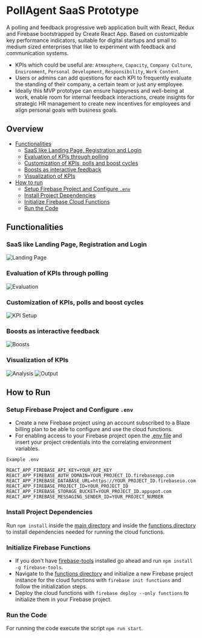 # PollAgent SaaS Prototype 

A polling and feedback progressive web application built with React, Redux and Firebase bootstrapped by Create React App. Based on customizable key performance indicators, suitable for digital startups and small to medium sized enterprises that like to experiment with feedback and communication systems. 

- KPIs which could be useful are: `Atmosphere`, `Capacity`, `Company Culture`, `Environment`, `Personal Development`, `Responsibility`, `Work Content`. 
- Users or admins can add questions for each KPI to frequently evaluate the standing of their company, a certain team or just any employee.
- Ideally this MVP prototype can ensure happyness and well-being at work, enable room for internal feedback interactions, create insights for strategic HR management to create new incentives for employees and align personal goals with business goals.

## Overview

- [Functionalities](#functionalities)
  - [SaaS like Landing Page, Registration and Login](#saas-like-landing-page,-registration-and-login)
  - [Evaluation of KPIs through polling](#evaluation-of-kpis-through-polling)
  - [Customization of KPIs, polls and boost cycles](#customization-of-kpis,-polls-and-boost-cycles)
  - [Boosts as interactive feedback](#boosts-as-interactive-feedback)
  - [Visualization of KPIs](#boosts-as-interactive-feedback)
- [How to run](#how-to-run)
  - [Setup Firebase Project and Configure `.env`](#setup-firebase-project-and-configure-.env)
  - [Install Project Dependencies](#install-project-dependencies)
  - [Initialize Firebase Cloud Functions](#initialize-firebase-cloud-functions)
  - [Run the Code](#run-the-code)

## Functionalities
### SaaS like Landing Page, Registration and Login
![Landing Page](https://github.com/nsigm/pollAgent/blob/master/src/res/LandingPage.gif)
### Evaluation of KPIs through polling
![Evaluation](https://github.com/nsigm/pollAgent/blob/master/src/res/Evaluation.gif)
### Customization of KPIs, polls and boost cycles
![KPI Setup](https://github.com/nsigm/pollAgent/blob/master/src/res/KPISetup.gif)
### Boosts as interactive feedback
![Boosts](https://github.com/nsigm/pollAgent/blob/master/src/res/Boosts.gif)
### Visualization of KPIs
![Analysis](https://github.com/nsigm/pollAgent/blob/master/src/res/Analysis.gif)
![Output](https://github.com/nsigm/pollAgent/blob/master/src/res/Output.gif)

## How to Run

### Setup Firebase Project and Configure `.env`
- Create a new Firebase project using an account subscribed to a Blaze billing plan to be able to configure and use the cloud functions.
- For enabling access to your Firebase project open the [.env file](https://github.com/nsigm/pollAgent/blob/master/.env) and insert your project credentials into the correlating environment variables.

`Example .env`

```
REACT_APP_FIREBASE_API_KEY=YOUR_API_KEY
REACT_APP_FIREBASE_AUTH_DOMAIN=YOUR_PROJECT_ID.firebaseapp.com
REACT_APP_FIREBASE_DATABASE_URL=https://YOUR_PROJECT_ID.firebaseio.com
REACT_APP_FIREBASE_PROJECT_ID=YOUR_PROJECT_ID
REACT_APP_FIREBASE_STORAGE_BUCKET=YOUR_PROJECT_ID.appspot.com
REACT_APP_FIREBASE_MESSAGING_SENDER_ID=YOUR_PROJECT_NUMBER
```

### Install Project Dependencies
Run `npm install` inside the [main directory](https://github.com/nsigm/pollAgent/) and inside the [functions directory](https://github.com/nsigm/pollAgent/tree/master/functions) to install dependencies needed for running the cloud functions.

### Initialize Firebase Functions
- If you don't have [firebase-tools](https://www.npmjs.com/package/firebase-tools) installed go ahead and run `npm install -g firebase-tools`. 
- Navigate to the [functions directory](https://github.com/nsigm/pollAgent/tree/master/functions) and initialize a new Firebase project instance for the cloud functions with `firebase init functions` and follow the initialization steps. 
- Deploy the cloud functions with `firebase deploy --only functions` to initialize them in your Firebase project.

### Run the Code
For running the code execute the script `npm run start`.